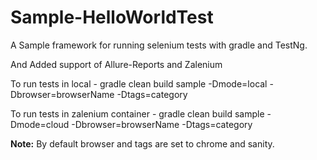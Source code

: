 # Sample-HelloWorldTest

A Sample framework for running selenium tests with gradle and TestNg.

And Added support of Allure-Reports and Zalenium

To run tests in local - gradle clean build sample -Dmode=local -Dbrowser=browserName -Dtags=category 

To run tests in zalenium container - gradle clean build sample -Dmode=cloud -Dbrowser=browserName -Dtags=category

**Note:** By default browser and tags are set to chrome and sanity.
